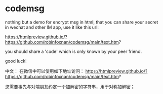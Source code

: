 # codemsg
nothing but a demo for encrypt msg in html,
that you can share your secret in wechat and other IM app,
use it like this url:

https://htmlpreview.github.io/?https://github.com/robinfoxnan/codemsg/main/text.htm?

you should share a 'code' which is only known by your peer friend.

good luck!

中文：
在微信中可以使用如下地址访问：
https://htmlpreview.github.io/?https://github.com/robinfoxnan/codemsg/main/text.htm?

您需要事先与对端朋友约定一个加解密的字符串，用于对称加解密；
